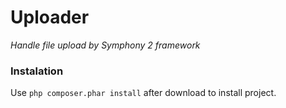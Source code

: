 Uploader
========
_Handle file upload by Symphony 2 framework_

### Instalation
Use `php composer.phar install` after download to install project.
